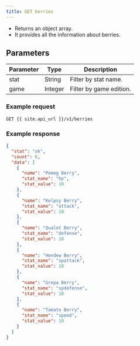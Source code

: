 ```yaml
---
title: GET berries
---
```


- Returns an object array.  
- It provides all the information about berries.

## Parameters

Parameter   | Type    | Description
----      | ----    | ----
stat      | String  | Filter by stat name.
game      | Integer   | Filter by game edition.


### Example request

```
GET {{ site.api_url }}/v1/berries
```

### Example response


```json
{
  "stat": "ok",
  "count": 6,
  "data": [
    {
      "name": "Pomeg Berry",
      "stat_name": "hp",
      "stat_value": 10
    },
    {
      "name": "Kelpsy Berry",
      "stat_name": "attack",
      "stat_value": 10
    },
    {
      "name": "Qualot Berry",
      "stat_name": "defense",
      "stat_value": 10
    },
    {
      "name": "Hondew Berry",
      "stat_name": "spattack",
      "stat_value": 10
    },
    {
      "name": "Grepa Berry",
      "stat_name": "spdefense",
      "stat_value": 10
    },
    {
      "name": "Tamato Berry",
      "stat_name": "speed",
      "stat_value": 10
    }
  ]
}
```